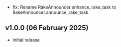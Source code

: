 * fix: Rename RakeAnnouncer.enhance_rake_task to RakeAnnouncer.announce_rake_task

## v1.0.0 (06 February 2025)

* Initial release
